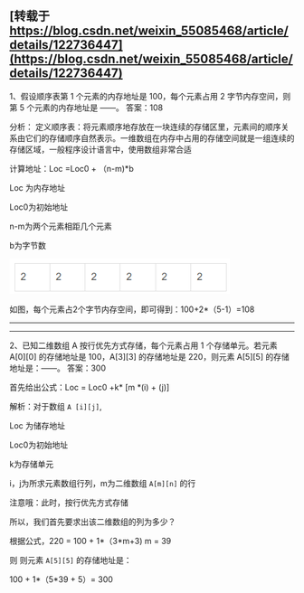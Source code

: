 ## [转载于 https://blog.csdn.net/weixin_55085468/article/details/122736447](https://blog.csdn.net/weixin_55085468/article/details/122736447)

1、假设顺序表第 1 个元素的内存地址是 100，每个元素占用 2 字节内存空间，则第 5 个元素的内存地址是 ——。
答案：108

分析：
定义顺序表：将元素顺序地存放在一块连续的存储区里，元素间的顺序关系由它们的存储顺序自然表示。一维数组在内存中占用的存储空间就是一组连续的存储区域，一般程序设计语言中，使用数组非常合适

计算地址：Loc =Loc0 + （n-m)*b

Loc 为内存地址

Loc0为初始地址

n-m为两个元素相距几个元素

b为字节数

![image-20240723103718264](../../../images/image-20240723103718264.png)

如图，每个元素占2个字节内存空间，即可得到：100+2*（5-1）=108



---

---


2、已知二维数组 A 按行优先方式存储，每个元素占用 1 个存储单元。若元素 A[0][0] 的存储地址是 100，A[3][3] 的存储地址是 220，则元素 A[5][5] 的存储地址是：——。
答案：300

首先给出公式：Loc = Loc0 +k* [m *(i) + (j)]

解析：对于数组 ```A [i][j]```,

Loc 为储存地址

Loc0为初始地址

k为存储单元

i，j为所求元素数组行列，m为二维数组 ```A[m][n]``` 的行

注意哦：此时，按行优先方式存储

所以，我们首先要求出该二维数组的列为多少？

根据公式，220 = 100 + 1*（3*m+3)    m = 39

则 则元素 ```A[5][5]``` 的存储地址是：

100 + 1*（5*39 + 5）= 300 